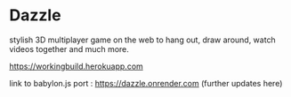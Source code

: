 # Dazzle
stylish 3D multiplayer game on the web to hang out, draw around, watch videos together and much more.

https://workingbuild.herokuapp.com

link to babylon.js port : https://dazzle.onrender.com (further updates here)
